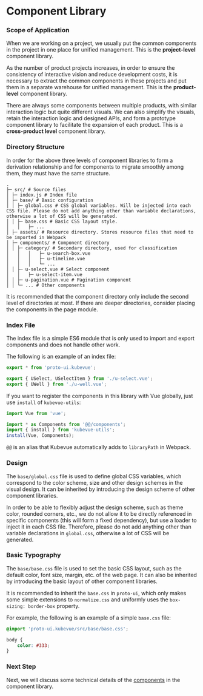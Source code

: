 # Component Library

### Scope of Application

When we are working on a project, we usually put the common components in the project in one place for unified management. This is the **project-level** component library.

As the number of product projects increases, in order to ensure the consistency of interactive vision and reduce development costs, it is necessary to extract the common components in these projects and put them in a separate warehouse for unified management. This is the **product-level** component library.

There are always some components between multiple products, with similar interaction logic but quite different visuals. We can also simplify the visuals, retain the interaction logic and designed APIs, and form a prototype component library to facilitate the expansion of each product. This is a **cross-product level** component library.

### Directory Structure

In order for the above three levels of component libraries to form a derivation relationship and for components to migrate smoothly among them, they must have the same structure.

```
.
├─ src/ # Source files
│ ├─ index.js # Index file
│ ├─ base/ # Basic configuration
│ │ ├─ global.css # CSS global variables. Will be injected into each CSS file. Please do not add anything other than variable declarations, otherwise a lot of CSS will be generated.
│ │ ├─ base.css # Basic CSS layout style.
│   │   ├─ ...
│ ├─ assets/ # Resource directory. Stores resource files that need to be imported in Webpack
│ ├─ components/ # Component directory
│ │ ├─ category/ # Secondary directory, used for classification
│   │   │   ├─ u-search-box.vue
│   │   │   ├─ u-timeline.vue
│   │   │   └─ ...
│ │ ├─ u-select.vue # Select component
│   │   ├─ u-select-item.vue
│ │ ├─ u-pagination.vue # Pagination component
│ │ └─ ... # Other components
```

It is recommended that the component directory only include the second level of directories at most. If there are deeper directories, consider placing the components in the page module.

### Index File

The index file is a simple ES6 module that is only used to import and export components and does not handle other work.

The following is an example of an index file:

``` js
export * from 'proto-ui.kubevue';

export { USelect, USelectItem } from './u-select.vue';
export { UWell } from './u-well.vue';
```

If you want to register the components in this library with Vue globally, just use `install` of `kubevue-utils`:

``` js
import Vue from 'vue';

import * as Components from '@@/components';
import { install } from 'kubevue-utils';
install(Vue, Components);
```

`@@` is an alias that Kubevue automatically adds to `libraryPath` in Webpack.

### Design

The `base/global.css` file is used to define global CSS variables, which correspond to the color scheme, size and other design schemes in the visual design. It can be inherited by introducing the design scheme of other component libraries.

In order to be able to flexibly adjust the design scheme, such as theme color, rounded corners, etc., we do not allow it to be directly referenced in specific components (this will form a fixed dependency), but use a loader to inject it in each CSS file. Therefore, please do not add anything other than variable declarations in `global.css`, otherwise a lot of CSS will be generated.

### Basic Typography

The `base/base.css` file is used to set the basic CSS layout, such as the default color, font size, margin, etc. of the web page. It can also be inherited by introducing the basic layout of other component libraries.

It is recommended to inherit the `base.css` in `proto-ui`, which only makes some simple extensions to `normalize.css` and uniformly uses the `box-sizing: border-box` property.

For example, the following is an example of a simple `base.css` file:

``` css
@import 'proto-ui.kubevue/src/base/base.css';

body {
    color: #333;
}
```

### Next Step

Next, we will discuss some technical details of the [components](/guides/components) in the component library.
